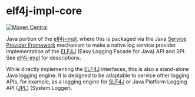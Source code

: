 # elf4j-impl-core

[![Maven Central](https://img.shields.io/maven-central/v/io.github.elf4j/elf4j-impl-core.svg?label=Maven%20Central)](https://central.sonatype.com/search?smo=true&q=pkg%253Amaven%252Fio.github.elf4j%252Felf4j-impl-core)

Java portion of the [elf4j-impl](https://github.com/elf4j/elf4j-impl), where this is packaged via the
Java [Service Provider Framework](https://docs.oracle.com/javase/8/docs/api/java/util/ServiceLoader.html) mechanism to
make a native log service provider implementation of the [ELF4J](https://github.com/elf4j/) (Easy Logging Facade for
Java) API and SPI. See [elf4j-impl](https://github.com/elf4j/elf4j-impl) for descriptions.

While directly implementing the [ELF4J](https://github.com/elf4j/elf4j) interfaces, this is also a stand-alone Java logging
engine. It is designed to be adaptable to service other logging APIs, for example, as a logging engine
for [SLF4J](https://github.com/elf4j/slf4j-elf4j) or Java Platform Logging
API ([JPL](https://github.com/elf4j/jpl-elf4j)) (System.Logger).
